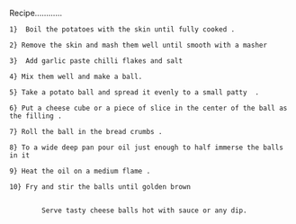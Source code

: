 Recipe............


    1}  Boil the potatoes with the skin until fully cooked .

    2} Remove the skin and mash them well until smooth with a masher 

    3}  Add garlic paste chilli flakes and salt 

    4} Mix them well and make a ball.

    5} Take a potato ball and spread it evenly to a small patty  .

    6} Put a cheese cube or a piece of slice in the center of the ball as the filling .

    7} Roll the ball in the bread crumbs .

    8} To a wide deep pan pour oil just enough to half immerse the balls in it 

    9} Heat the oil on a medium flame .

    10} Fry and stir the balls until golden brown

        
            Serve tasty cheese balls hot with sauce or any dip. 